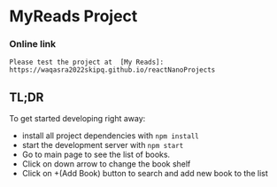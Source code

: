 # MyReads Project
### Online link
    Please test the project at  [My Reads]: https://waqasra2022skipq.github.io/reactNanoProjects

## TL;DR

To get started developing right away:

- install all project dependencies with `npm install`
- start the development server with `npm start`
- Go to main page to see the list of books.
- Click on down arrow to change the book shelf
- Click on +(Add Book) button to search and add new book to the list